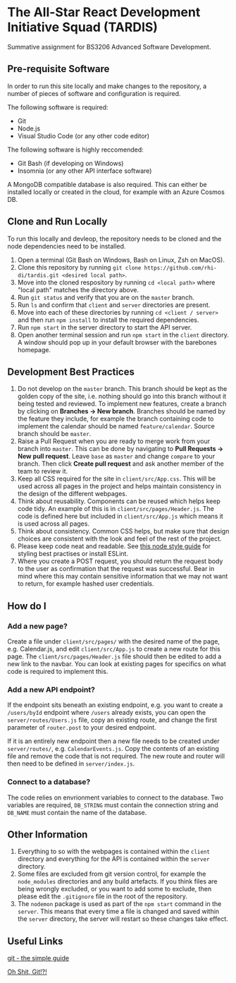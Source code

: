 # The All-Star React Development Initiative Squad (TARDIS)

Summative assignment for BS3206 Advanced Software Development.

## Pre-requisite Software

In order to run this site locally and make changes to the repository, a number of pieces of software and configuration is required.

The following software is required:

- Git
- Node.js
- Visual Studio Code (or any other code editor)

The following software is highly reccomended:

- Git Bash (if developing on Windows)
- Insomnia (or any other API interface software)

A MongoDB compatible database is also required. This can either be installed locally or created in the cloud, for example with an Azure Cosmos DB.

## Clone and Run Locally

To run this locally and devleop, the repository needs to be cloned and the node dependencies need to be installed.

1. Open a terminal (Git Bash on Windows, Bash on Linux, Zsh on MacOS).
1. Clone this repository by running `git clone https://github.com/rhi-di/tardis.git <desired local path>`.
1. Move into the cloned respository by running `cd <local path>` where "local path" matches the directory above.
1. Run `git status` and verify that you are on the `master` branch.
1. Run `ls` and confirm that `client` and `server` directories are present.
1. Move into each of these directories by running `cd <client / server>` and then run `npm install` to install the required dependencies.
1. Run `npm start` in the server directory to start the API server.
1. Open another terminal session and run `npm start` in the `client` directory. A window should pop up in your default browser with the barebones homepage.

## Development Best Practices

1. Do not develop on the `master` branch. This branch should be kept as the golden copy of the site, i.e. nothing should go into this branch without it being tested and reviewed. To implement new features, create a branch by clicking on **Branches -> New branch**. Branches should be named by the feature they include, for example the branch containing code to implement the calendar should be named `feature/calendar`. Source branch should be `master`.
1. Raise a Pull Request when you are ready to merge work from your branch into `master`. This can be done by navigating to **Pull Requests -> New pull request**. Leave `base` as `master` and change `compare` to your branch. Then click **Create pull request** and ask another member of the team to review it.
1. Keep all CSS required for the site in `client/src/App.css`. This will be used across all pages in the project and helps maintain consistency in the design of the different webpages.
1. Think about reusability. Components can be reused which helps keep code tidy. An example of this is in `client/src/pages/Header.js`. The code is defined here but included in `client/src/App.js` which means it is used across all pages.
1. Think about consistency. Common CSS helps, but make sure that design choices are consistent with the look and feel of the rest of the project.
1. Please keep code neat and readable. See [this node style guide](https://github.com/felixge/node-style-guide) for styling best practises or install ESLint.
1. Where you create a POST request, you should return the request body to the user as confirmation that the request was successful. Bear in mind where this may contain sensitive information that we may not want to return, for example hashed user credentials.

## How do I

### Add a new page?

Create a file under `client/src/pages/` with the desired name of the page, e.g. Calendar.js, and edit `client/src/App.js` to create a new route for this page. The `client/src/pages/Header.js` file should then be edited to add a new link to the navbar. You can look at existing pages for specifics on what code is required to implement this.  

### Add a new API endpoint?

If the endpoint sits beneath an existing endpoint, e.g. you want to create a `/users/byId` endpoint where `/users` already exists, you can open the `server/routes/Users.js` file, copy an existing route, and change the first parameter of `router.post` to your desired endpoint.

If it is an entirely new endpoint then a new file needs to be created under `server/routes/`, e.g. `CalendarEvents.js`. Copy the contents of an existing file and remove the code that is not required. The new route and router will then need to be defined in `server/index.js`.

### Connect to a database?

The code relies on envrionment variables to connect to the database. Two variables are required, `DB_STRING` must contain the connection string and `DB_NAME` must contain the name of the database.

## Other Information

1. Everything to so with the webpages is contained within the `client` directory and everything for the API is contained within the `server` directory.
1. Some files are excluded from git version control, for example the `node_modules` directories and any build artefacts. If you think files are being wrongly excluded, or you want to add some to exclude, then please edit the `.gitignore` file in the root of the repository.
1. The `nodemon` package is used as part of the `npm start` command in the `server`. This means that every time a file is changed and saved within the `server` directory, the server will restart so these changes take effect.

## Useful Links

[git - the simple guide](https://rogerdudler.github.io/git-guide/)

[Oh Shit, Git!?!](https://ohshitgit.com)
